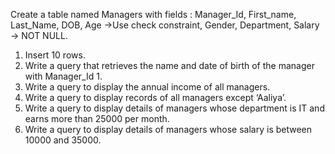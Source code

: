 Create a table named Managers with fields : Manager_Id, First_name, Last_Name, DOB, Age ->Use check constraint, Gender, Department, Salary -> NOT NULL.
1. Insert 10 rows.
2. Write a query that retrieves the name and date of birth of the manager with Manager_Id 1.
3. Write a query to display the annual income of all managers.
4. Write a query to display records of all managers except ‘Aaliya’.
5. Write a query to display details of managers whose department is IT and earns more than 25000 per month.
6. Write a query to display details of managers whose salary is between 10000 and 35000.
